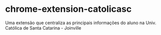 # chrome-extension-catolicasc
Uma extensão que centraliza as principais informações do aluno na Univ. Católica de Santa Catarina - Joinville
